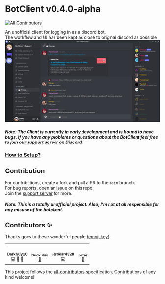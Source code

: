 # BotClient v0.4.0-alpha

<!-- ALL-CONTRIBUTORS-BADGE:START - Do not remove or modify this section -->
[![All Contributors](https://img.shields.io/badge/all_contributors-4-orange.svg?style=flat-square)](#contributors-)
<!-- ALL-CONTRIBUTORS-BADGE:END -->

An unofficial client for logging in as a discord bot. <br>
The workflow and UI has been kept as close to original discord as possible <br>
![](setup/assets/window.png)

##### Note: The Client is currently in early development and is bound to have bugs. If you have any problems or questions about the BotClient feel free to join our [support server](https://discord.com/invite/aZSrxwNUFD) on Discord.

### [How to Setup?](setup/setup.md)

## Contribution

For contributions, create a fork and pull a PR to the `main` branch. <br>
For bug reports, open an issue on this repo. <br>
Join the [support server](https://discord.gg/aZSrxwNUFD) for more.

##### Note: This is a totally unofficial project. Also, I'm not at all responsible for any misuse of the botclient.

## Contributors ✨

Thanks goes to these wonderful people ([emoji key](https://allcontributors.org/docs/en/emoji-key)):

<!-- ALL-CONTRIBUTORS-LIST:START - Do not remove or modify this section -->
<!-- prettier-ignore-start -->
<!-- markdownlint-disable -->
<table>
  <tr>
    <td align="center"><a href="https://promptfolio.vercel.app"><img src="https://avatars.githubusercontent.com/u/62807269?v=4?s=100" width="100px;" alt=""/><br /><sub><b>DarkGuy10</b></sub></a><br /><a href="https://github.com/DarkGuy10/BotClient/commits?author=DarkGuy10" title="Code">💻</a> <a href="https://github.com/DarkGuy10/BotClient/commits?author=DarkGuy10" title="Documentation">📖</a> <a href="#projectManagement-DarkGuy10" title="Project Management">📆</a></td>
    <td align="center"><a href="https://github.com/Duckulus"><img src="https://avatars.githubusercontent.com/u/76813487?v=4?s=100" width="100px;" alt=""/><br /><sub><b>Duckulus</b></sub></a><br /><a href="https://github.com/DarkGuy10/BotClient/commits?author=Duckulus" title="Documentation">📖</a></td>
    <td align="center"><a href="https://github.com/jerbear2008"><img src="https://avatars.githubusercontent.com/u/38813665?v=4?s=100" width="100px;" alt=""/><br /><sub><b>jerbear4328</b></sub></a><br /><a href="https://github.com/DarkGuy10/BotClient/commits?author=jerbear2008" title="Code">💻</a></td>
    <td align="center"><a href="https://github.com/ipxter"><img src="https://avatars.githubusercontent.com/u/56973869?v=4?s=100" width="100px;" alt=""/><br /><sub><b>pxter</b></sub></a><br /><a href="https://github.com/DarkGuy10/BotClient/issues?q=author%3Aipxter" title="Bug reports">🐛</a></td>
  </tr>
</table>

<!-- markdownlint-restore -->
<!-- prettier-ignore-end -->

<!-- ALL-CONTRIBUTORS-LIST:END -->

This project follows the [all-contributors](https://github.com/all-contributors/all-contributors) specification. Contributions of any kind welcome!
